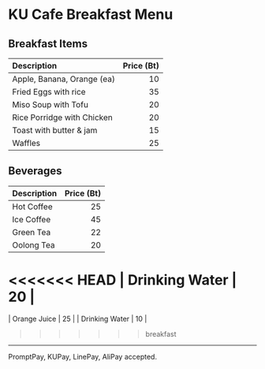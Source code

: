 # KU Cafe Breakfast Menu

## Breakfast Items

| Description                | Price (Bt) |
|:---------------------------|-----:|
| Apple, Banana, Orange (ea) |  10  |
| Fried Eggs with rice       |  35  |
| Miso Soup with Tofu        |  20  |
| Rice Porridge with Chicken |  20  |
| Toast with butter & jam    |  15  |
| Waffles                    |  25  |

## Beverages

| Description                | Price (Bt) |
|:---------------------------|-----:|
| Hot Coffee                 |  25  |
| Ice Coffee                 |  45  |
| Green Tea                  |  22  |
| Oolong Tea                 |  20  |
<<<<<<< HEAD
| Drinking Water             |  20  |
=======
| Orange Juice               |  25  |
| Drinking Water             |  10  |
>>>>>>> breakfast

---

PromptPay, KUPay, LinePay, AliPay accepted.
